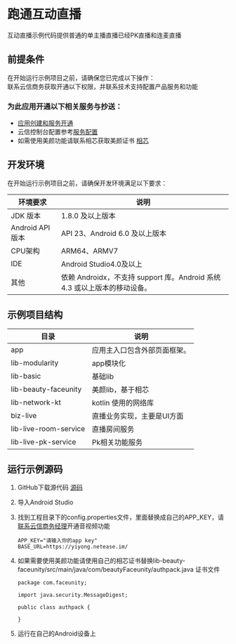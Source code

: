 # 跑通互动直播
互动直播示例代码提供普通的单主播直播已经PK直播和连麦直播

## 前提条件
在开始运行示例项目之前，请确保您已完成以下操作：  
联系云信商务获取开通以下权限，并联系技术支持配置产品服务和功能
### 为此应用开通以下相关服务与抄送：
* [应用创建和服务开通](https://github.com/netease-kit/documents/blob/main/%E5%9C%BA%E6%99%AF%E6%96%B9%E6%A1%88/%E4%BA%92%E5%8A%A8%E7%9B%B4%E6%92%AD/%E5%BA%94%E7%94%A8%E5%88%9B%E5%BB%BA%E5%92%8C%E6%9C%8D%E5%8A%A1%E5%BC%80%E9%80%9A.md)
* 云信控制台配置参考[服务配置](https://github.com/netease-kit/documents/blob/main/%E5%9C%BA%E6%99%AF%E6%96%B9%E6%A1%88/%E4%BA%92%E5%8A%A8%E7%9B%B4%E6%92%AD/%E6%9C%8D%E5%8A%A1%E9%85%8D%E7%BD%AE.md)
* 如需使用美颜功能请联系相芯获取美颜证书 [相芯](https://www.faceunity.com/)

## 开发环境
在开始运行示例项目之前，请确保开发环境满足以下要求：

| 环境要求         | 说明                                                         |
| ---------------- | ------------------------------------------------------------ |
| JDK 版本         | 1.8.0 及以上版本                                             |
| Android API 版本 | API 23、Android 6.0 及以上版本                               |
| CPU架构          | ARM64、ARMV7                                                 |
| IDE              | Android Studio4.0及以上                                               |
| 其他             | 依赖 Androidx，不支持 support 库。Android 系统 4.3 或以上版本的移动设备。 |

## 示例项目结构
|  目录   | 说明  |
|  ----  | ----  |
| app  | 应用主入口包含外部页面框架。 |
| lib-modularity  | app模块化 |
| lib-basic  | 基础lib |
| lib-beauty-faceunity  | 美颜lib，基于相芯 |
| lib-network-kt | kotlin 使用的网络库 |
| biz-live | 直播业务实现，主要是UI方面 |
| lib-live-room-service | 直播房间服务 |
| lib-live-pk-service | Pk相关功能服务 |

## 运行示例源码
1. GitHub下载源代码 [源码](https://github.com/netease-kit/OnlinePK/tree/master/OnlinePK-Android)

2. 导入Android Studio

3. 找到工程目录下的config.properties文件，里面替换成自己的APP_KEY，请[联系云信商务经理](https://yunxin.163.com/bizQQWPA.html)开通音视频功能

    ```
    APP_KEY="请输入你的app key"
    BASE_URL=https://yiyong.netease.im/
   
    ```

4. 如果需要使用美颜功能请使用自己的相芯证书替换lib-beauty-faceunity/src/main/java/com/beautyFaceunity/authpack.java 证书文件
    ```
    package com.faceunity;
    
    import java.security.MessageDigest;
    
    public class authpack {
    
    }
    ```

5. 运行在自己的Android设备上
